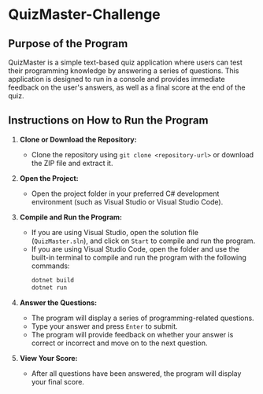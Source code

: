 # QuizMaster-Challenge

## Purpose of the Program

QuizMaster is a simple text-based quiz application where users can test their programming knowledge by answering a series of questions. This application is designed to run in a console and provides immediate feedback on the user's answers, as well as a final score at the end of the quiz.

## Instructions on How to Run the Program

1. **Clone or Download the Repository:**
   - Clone the repository using `git clone <repository-url>` or download the ZIP file and extract it.

2. **Open the Project:**
   - Open the project folder in your preferred C# development environment (such as Visual Studio or Visual Studio Code).

3. **Compile and Run the Program:**
   - If you are using Visual Studio, open the solution file (`QuizMaster.sln`), and click on `Start` to compile and run the program.
   - If you are using Visual Studio Code, open the folder and use the built-in terminal to compile and run the program with the following commands:
     ```sh
     dotnet build
     dotnet run
     ```

4. **Answer the Questions:**
   - The program will display a series of programming-related questions.
   - Type your answer and press `Enter` to submit.
   - The program will provide feedback on whether your answer is correct or incorrect and move on to the next question.

5. **View Your Score:**
   - After all questions have been answered, the program will display your final score.
